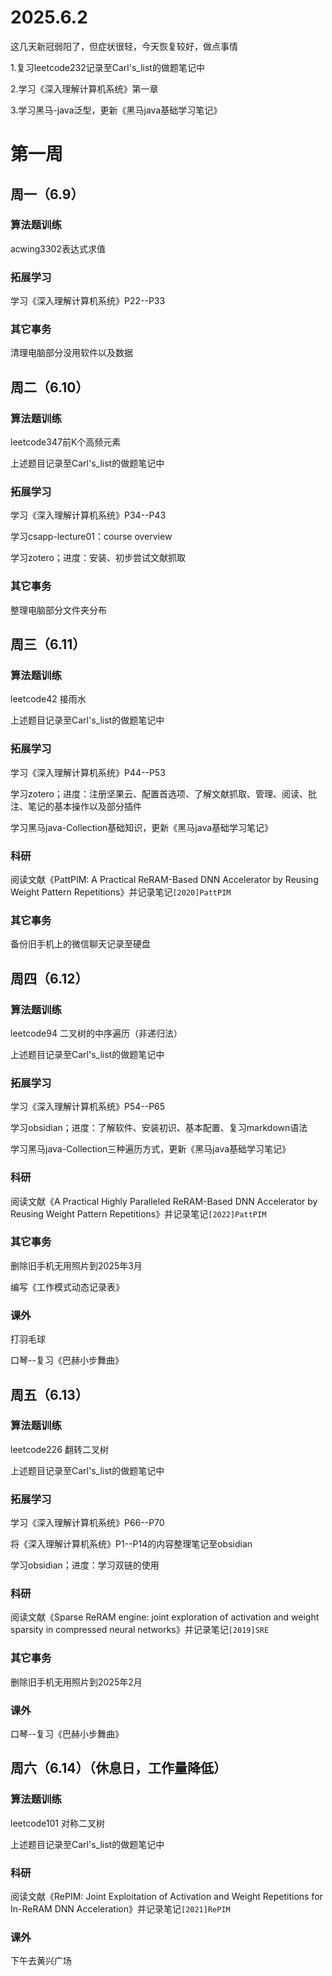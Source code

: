 # 2025.6.2
这几天新冠弱阳了，但症状很轻，今天恢复较好，做点事情

1.复习leetcode232记录至Carl's_list的做题笔记中

2.学习《深入理解计算机系统》第一章

3.学习黑马-java泛型，更新《黑马java基础学习笔记》

# 第一周
## 周一（6.9）
### 算法题训练
acwing3302表达式求值
### 拓展学习
学习《深入理解计算机系统》P22--P33
### 其它事务
清理电脑部分没用软件以及数据

## 周二（6.10）
### 算法题训练
leetcode347前K个高频元素

上述题目记录至Carl's_list的做题笔记中
### 拓展学习
学习《深入理解计算机系统》P34--P43

学习csapp-lecture01：course overview

学习zotero；进度：安装、初步尝试文献抓取
### 其它事务
整理电脑部分文件夹分布

## 周三（6.11）
### 算法题训练
leetcode42 接雨水

上述题目记录至Carl's_list的做题笔记中
### 拓展学习
学习《深入理解计算机系统》P44--P53

学习zotero；进度：注册坚果云、配置首选项、了解文献抓取、管理、阅读、批注、笔记的基本操作以及部分插件

学习黑马java-Collection基础知识，更新《黑马java基础学习笔记》
### 科研
阅读文献《PattPIM: A Practical ReRAM-Based DNN Accelerator by Reusing Weight Pattern Repetitions》并记录笔记`[2020]PattPIM`
### 其它事务
备份旧手机上的微信聊天记录至硬盘

## 周四（6.12）
### 算法题训练
leetcode94 二叉树的中序遍历（非递归法）

上述题目记录至Carl's_list的做题笔记中
### 拓展学习
学习《深入理解计算机系统》P54--P65

学习obsidian；进度：了解软件、安装初识、基本配置、复习markdown语法

学习黑马java-Collection三种遍历方式，更新《黑马java基础学习笔记》
### 科研
阅读文献《A Practical Highly Paralleled ReRAM-Based DNN Accelerator by Reusing Weight Pattern Repetitions》并记录笔记`[2022]PattPIM`
### 其它事务
删除旧手机无用照片到2025年3月

编写《工作模式动态记录表》
### 课外
打羽毛球

口琴--复习《巴赫小步舞曲》

## 周五（6.13）
### 算法题训练
leetcode226 翻转二叉树

上述题目记录至Carl's_list的做题笔记中
### 拓展学习
学习《深入理解计算机系统》P66--P70

将《深入理解计算机系统》P1--P14的内容整理笔记至obsidian

学习obsidian；进度：学习双链的使用

### 科研
阅读文献《Sparse ReRAM engine: joint exploration of activation and weight sparsity in compressed neural networks》并记录笔记`[2019]SRE`
### 其它事务
删除旧手机无用照片到2025年2月
### 课外
口琴--复习《巴赫小步舞曲》

## 周六（6.14）（休息日，工作量降低）
### 算法题训练
leetcode101 对称二叉树

上述题目记录至Carl's_list的做题笔记中
### 科研
阅读文献《RePIM: Joint Exploitation of Activation and Weight Repetitions for In-ReRAM DNN Acceleration》并记录笔记`[2021]RePIM`
### 课外
下午去黄兴广场
